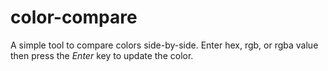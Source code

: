 # color-compare

A simple tool to compare colors side-by-side. Enter hex, rgb, or rgba value then press the *Enter* key to update the color.